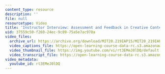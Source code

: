```yaml
---
content_type: resource
description: ''
file: null
resourcetype: Video
title: 'Instructor Interview: Assessment and Feedback in Creative Contexts'
uid: 37559c50-f260-24ec-9c89-75a5e7ac978a
video_files:
  archive_url: https://archive.org/download/MIT20.219IAP15/MIT20_219IAP15_Assessing_Learning_300k.mp4
  video_captions_file: https://open-learning-course-data-rc.s3.amazonaws.com/20-219-becoming-the-next-bill-nye-writing-and-hosting-the-educational-show-january-iap-2015/fecc8aff524e5c5db9de587ffb6628b9_rt3EMeJ0lDQ.vtt
  video_thumbnail_file: https://img.youtube.com/vi/rt3EMeJ0lDQ/default.jpg
  video_transcript_file: https://open-learning-course-data-rc.s3.amazonaws.com/20-219-becoming-the-next-bill-nye-writing-and-hosting-the-educational-show-january-iap-2015/856f73fe857f42fbcd79218dc2722ef9_rt3EMeJ0lDQ.pdf
video_metadata:
  youtube_id: rt3EMeJ0lDQ
---
```

